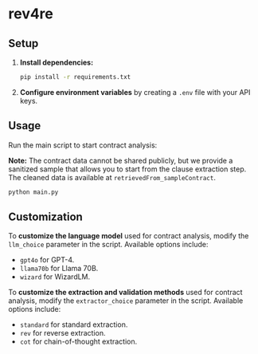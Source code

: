# rev4re


## Setup

1. **Install dependencies:**
   ```sh
   pip install -r requirements.txt
   ```
2. **Configure environment variables** by creating a `.env` file with your API keys.

## Usage
Run the main script to start contract analysis:

**Note:** The contract data cannot be shared publicly, but we provide a sanitized sample that allows you to start from the clause extraction step. The cleaned data is available at `retrievedFrom_sampleContract`.
```sh
python main.py
```

## Customization
To **customize the language model** used for contract analysis, modify the `llm_choice` parameter in the script. Available options include:
- `gpt4o` for GPT-4.
- `llama70b` for Llama 70B.
- `wizard` for WizardLM.

To **customize the extraction and validation methods** used for contract analysis, modify the `extractor_choice` parameter in the script. Available options include:
- `standard` for standard extraction.
- `rev` for reverse extraction.
- `cot` for chain-of-thought extraction.
